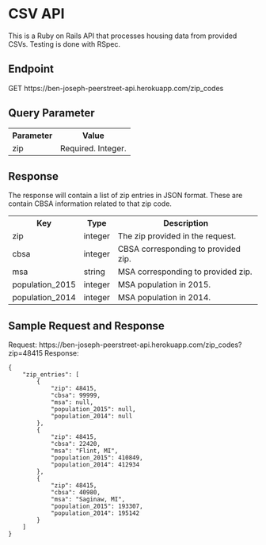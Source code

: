<h1>CSV API</h1>
This is a Ruby on Rails API that processes housing data from provided CSVs. Testing is done with RSpec.
<h2>Endpoint</h2>
GET https://ben-joseph-peerstreet-api.herokuapp.com/zip_codes

<h2>Query Parameter</h2>
<table>
	<th>Parameter</th>
	<th>Value</th>
	<tr>
		<td>zip</td>
		<td>Required. Integer.</td>
	</tr>
</table>
<h2>Response</h2>
The response will contain a list of zip entries in JSON format. These are contain CBSA information related to that zip code.
<table>
	<th>Key</th>
	<th>Type</th>
    <th>Description</th>
    <tr>
		<td>zip</td>
		<td>integer</td>
        <td>The zip provided in the request.</td>
	</tr>
    <tr>
		<td>cbsa</td>
		<td>integer</td>
        <td>CBSA corresponding to provided zip.</td>
	</tr>
    <tr>
		<td>msa</td>
		<td>string</td>
        <td>MSA corresponding to provided zip.</td>
	</tr>
    <tr>
		<td>population_2015</td>
		<td>integer</td>
        <td>MSA population in 2015.</td>
	</tr>
    <tr>
		<td>population_2014</td>
		<td>integer</td>
        <td>MSA population in 2014.</td>
	</tr>
</table>
<h2> Sample Request and Response </h2>
Request:
https://ben-joseph-peerstreet-api.herokuapp.com/zip_codes?zip=48415
Response:

```
{
    "zip_entries": [
        {
            "zip": 48415,
            "cbsa": 99999,
            "msa": null,
            "population_2015": null,
            "population_2014": null
        },
        {
            "zip": 48415,
            "cbsa": 22420,
            "msa": "Flint, MI",
            "population_2015": 410849,
            "population_2014": 412934
        },
        {
            "zip": 48415,
            "cbsa": 40980,
            "msa": "Saginaw, MI",
            "population_2015": 193307,
            "population_2014": 195142
        }
    ]
}
```
